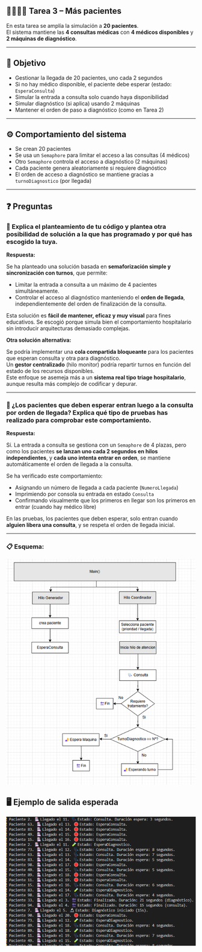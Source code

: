 ## 👨‍👩‍👧‍👦 Tarea 3 – Más pacientes

En esta tarea se amplía la simulación a **20 pacientes**.  
El sistema mantiene las **4 consultas médicas** con **4 médicos disponibles** y **2 máquinas de diagnóstico**.

---

## 🎯 Objetivo

- Gestionar la llegada de 20 pacientes, uno cada 2 segundos
- Si no hay médico disponible, el paciente debe esperar (estado: `EsperaConsulta`)
- Simular la entrada a consulta solo cuando haya disponibilidad
- Simular diagnóstico (si aplica) usando 2 máquinas
- Mantener el orden de paso a diagnóstico (como en Tarea 2)

---

## ⚙️ Comportamiento del sistema

- Se crean 20 pacientes
- Se usa un `Semaphore` para limitar el acceso a las consultas (4 médicos)
- Otro `Semaphore` controla el acceso a diagnóstico (2 máquinas)
- Cada paciente genera aleatoriamente si requiere diagnóstico
- El orden de acceso a diagnóstico se mantiene gracias a `turnoDiagnostico` (por llegada)

---

## ❓ Preguntas

### 🔸 Explica el planteamiento de tu código y plantea otra posibilidad de solución a la que has programado y por qué has escogido la tuya.

**Respuesta:**

Se ha planteado una solución basada en **semaforización simple y sincronización con turnos**, que permite:

- Limitar la entrada a consulta a un máximo de 4 pacientes simultáneamente.
- Controlar el acceso al diagnóstico manteniendo el **orden de llegada**, independientemente del orden de finalización de la consulta.

Esta solución es **fácil de mantener, eficaz y muy visual** para fines educativos. Se escogió porque simula bien el comportamiento hospitalario sin introducir arquitecturas demasiado complejas.

**Otra solución alternativa:**

Se podría implementar una **cola compartida bloqueante** para los pacientes que esperan consulta y otra para diagnóstico.  
Un **gestor centralizado** (hilo monitor) podría repartir turnos en función del estado de los recursos disponibles.  
Este enfoque se asemeja más a un **sistema real tipo triage hospitalario**, aunque resulta más complejo de codificar y depurar.

---

### 🔸 ¿Los pacientes que deben esperar entran luego a la consulta por orden de llegada? Explica qué tipo de pruebas has realizado para comprobar este comportamiento.

**Respuesta:**

Sí. La entrada a consulta se gestiona con un `Semaphore` de 4 plazas, pero como los pacientes **se lanzan uno cada 2 segundos en hilos independientes**, y **cada uno intenta entrar en orden**, se mantiene automáticamente el orden de llegada a la consulta.

Se ha verificado este comportamiento:

- Asignando un número de llegada a cada paciente (`NumeroLlegada`)
- Imprimiendo por consola su entrada en estado `Consulta`
- Confirmando visualmente que los primeros en llegar son los primeros en entrar (cuando hay médico libre)

En las pruebas, los pacientes que deben esperar, solo entran cuando **alguien libera una consulta**, y se respeta el orden de llegada inicial.

---

### 📋 Esquema:

![alt text](image.png)


## 🖥️ Ejemplo de salida esperada

![alt text](image-1.png)